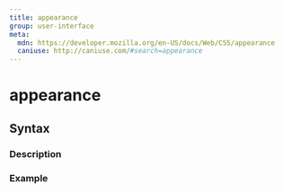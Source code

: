 ```yaml
---
title: appearance
group: user-interface
meta:
  mdn: https://developer.mozilla.org/en-US/docs/Web/CSS/appearance
  caniuse: http://caniuse.com/#search=appearance
---
```


# appearance
<!--- Introduction for appearance, keep it brief and set the overall context -->

## Syntax
<!--- Introduce the various syntax for appearance -->

### Description
<!--- For each major section of syntax, provide a description explaining its usage further -->

### Example
<!--- Provide code examples for the syntax block you're currently describing -->